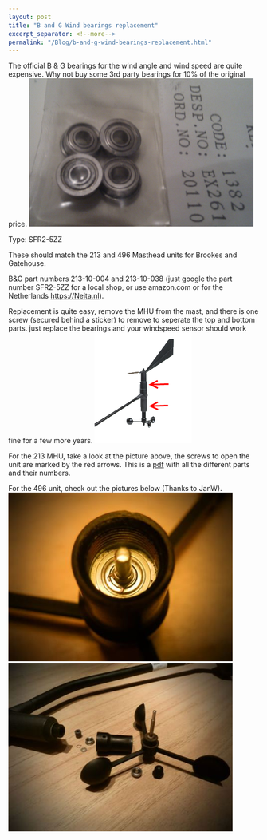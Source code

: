 ```yaml
---
layout: post
title: "B and G Wind bearings replacement"
excerpt_separator: <!--more-->
permalink: "/Blog/b-and-g-wind-bearings-replacement.html"
---
```


The official B & G bearings for the wind angle and wind speed are quite expensive. Why not buy some 3rd party bearings for 10% of the original price.
<img width="450" height="297" src="/media/Default/BandG/MHU/bearings.png" />

Type: SFR2-5ZZ 
<!--more-->

These should match the 213 and 496 Masthead units for Brookes and Gatehouse.

B&G part numbers 213-10-004 and 213-10-038 (just google the part number SFR2-5ZZ for a local shop, or use amazon.com or for the Netherlands https://Neita.nl).

Replacement is quite easy, remove the MHU from the mast, and there is one screw (secured behind a sticker) to remove to seperate the top and bottom parts. just replace the bearings and your windspeed sensor should work fine for a few more years.
<img width="195" height="222" src="/media/Default/BandG/MHU/213mhu.png" />

For the 213 MHU, take a look at the picture above, the screws to open the unit are marked by the red arrows.
This is a <a href="/Media/Default/BandG/MHU/213_MHU_Parts_breakdown.pdf">pdf</a> with all the different parts and their numbers.

For the 496 unit, check out the pictures below (Thanks to JanW).
<img width="450" height="338" src="/media/Default/BandG/MHU/mhu496_2.jpg" /> 
<img width="450" height="338" src="/media/Default/BandG/MHU/mhu496.jpg" />

